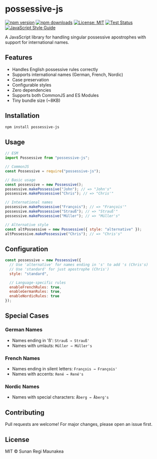 # possessive-js

[![npm version](https://img.shields.io/npm/v/possessive-js)](https://www.npmjs.com/package/possessive-js)
[![npm downloads](https://img.shields.io/npm/dm/possessive-js)](https://www.npmjs.com/package/possessive-js)
[![License: MIT](https://img.shields.io/badge/License-MIT-yellow.svg)](https://opensource.org/licenses/MIT)
[![Test Status](https://github.com/sunanmau5/possessive-js/workflows/CI/badge.svg)](https://github.com/sunanmau5/possessive-js/actions)
[![JavaScript Style Guide](https://img.shields.io/badge/code_style-standard-brightgreen.svg)](https://standardjs.com)

A JavaScript library for handling singular possessive apostrophes with support for international names.

## Features

- Handles English possessive rules correctly
- Supports international names (German, French, Nordic)
- Case preservation
- Configurable styles
- Zero dependencies
- Supports both CommonJS and ES Modules
- Tiny bundle size (~8KB)

## Installation

```bash
npm install possessive-js
```

## Usage

```javascript
// ESM
import Possessive from "possessive-js";

// CommonJS
const Possessive = require("possessive-js");

// Basic usage
const possessive = new Possessive();
possessive.makePossessive("John"); // => "John's"
possessive.makePossessive("Chris"); // => "Chris'"

// International names
possessive.makePossessive("François"); // => "François'"
possessive.makePossessive("Strauß"); // => "Strauß'"
possessive.makePossessive("Müller"); // => "Müller's"

// Alternative style
const altPossessive = new Possessive({ style: "alternative" });
altPossessive.makePossessive("Chris"); // => "Chris's"
```

## Configuration

```javascript
const possessive = new Possessive({
  // Use 'alternative' for names ending in 's' to add 's (Chris's)
  // Use 'standard' for just apostrophe (Chris')
  style: "standard",

  // Language-specific rules
  enableFrenchRules: true,
  enableGermanRules: true,
  enableNordicRules: true
});
```

## Special Cases

### German Names

- Names ending in 'ß': `Strauß → Strauß'`
- Names with umlauts: `Müller → Müller's`

### French Names

- Names ending in silent letters: `François → François'`
- Names with accents: `René → René's`

### Nordic Names

- Names with special characters: `Åberg → Åberg's`

## Contributing

Pull requests are welcome! For major changes, please open an issue first.

## License

MIT © Sunan Regi Maunakea
